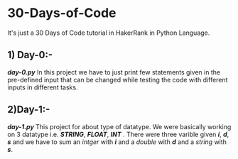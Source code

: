 # 30-Days-of-Code
It's just a 30 Days of Code tutorial in HakerRank in Python Language.
## 1) Day-0:-  
**_day-0.py_** In this project we have to just print few statements given in the pre-defined input that can be changed while testing the code with different inputs in different tasks.
## 2)Day-1:-   
 **_day-1.py_** This project for about type of datatype. We were basically working on 3 datatype i.e. **_STRING_**, **_FLOAT_**, **_INT_** . There were three varible given **_i_**, **_d_**, **_s_** and we have to sum an _intger_ with **_i_** and a _double_ with **_d_** and a _string_ with **_s_**.
